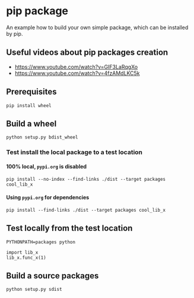 # pip package

An example how to build your own simple package, which can be installed by pip.

## Useful videos about pip packages creation

- https://www.youtube.com/watch?v=GIF3LaRqgXo
- https://www.youtube.com/watch?v=4fzAMdLKC5k

## Prerequisites

    pip install wheel

## Build a wheel

    python setup.py bdist_wheel

### Test install the local package to a test location

#### 100% local, `pypi.org` is disabled

    pip install --no-index --find-links ./dist --target packages cool_lib_x

#### Using `pypi.org` for dependencies

    pip install --find-links ./dist --target packages cool_lib_x

## Test locally from the test location

    PYTHONPATH=packages python

    import lib_x
    lib_x.func_x(1)

## Build a source packages

    python setup.py sdist
